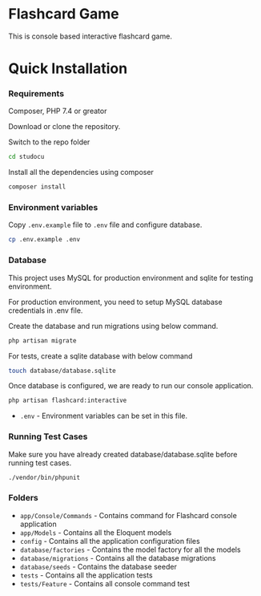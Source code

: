 # Flashcard Game
This is console based interactive flashcard game.

# Quick Installation
### Requirements
Composer, PHP 7.4 or greator

Download or clone the repository.

Switch to the repo folder
```sh
cd studocu
```
Install all the dependencies using composer
```sh
composer install
```
### Environment variables
Copy `.env.example` file to `.env` file and configure database.
```sh
cp .env.example .env
```
### Database
This project uses MySQL for production environment and sqlite for testing environment.

For production environment, you need to setup MySQL database credentials in .env file.

Create the database and run migrations using below command.
```sh
php artisan migrate
```
For tests, create a sqlite database with below command
```sh
touch database/database.sqlite
```

Once database is configured, we are ready to run our console application.
```sh
php artisan flashcard:interactive
```

* `.env` - Environment variables can be set in this file.

### Running Test Cases
Make sure you have already created database/database.sqlite before running test cases.

```sh
./vendor/bin/phpunit 
```

### Folders
* `app/Console/Commands` - Contains command for Flashcard console application
* `app/Models` - Contains all the Eloquent models
* `config` - Contains all the application configuration files
* `database/factories` - Contains the model factory for all the models
* `database/migrations` - Contains all the database migrations
* `database/seeds` - Contains the database seeder
* `tests` - Contains all the application tests
* `tests/Feature` - Contains all console command test
